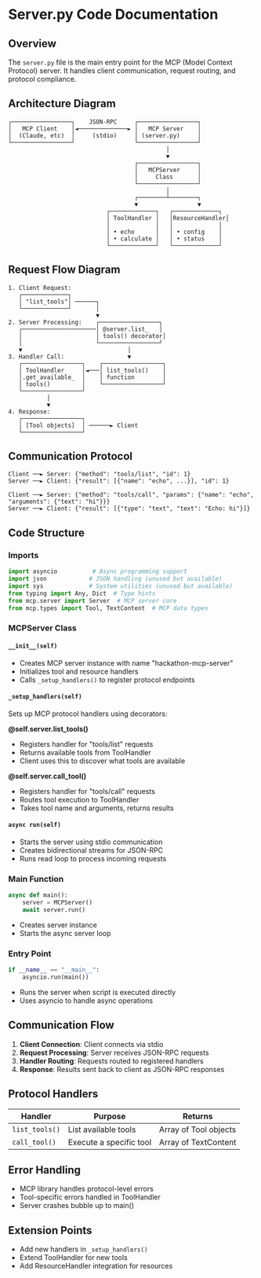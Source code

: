 # Server.py Code Documentation

## Overview
The `server.py` file is the main entry point for the MCP (Model Context Protocol) server. It handles client communication, request routing, and protocol compliance.

## Architecture Diagram

```
┌─────────────────┐    JSON-RPC     ┌─────────────────┐
│   MCP Client    │◄──────────────► │   MCP Server    │
│  (Claude, etc)  │     (stdio)     │ (server.py)     │
└─────────────────┘                 └─────────────────┘
                                             │
                                             ▼
                                    ┌─────────────────┐
                                    │   MCPServer     │
                                    │     Class       │
                                    └─────────────────┘
                                             │
                                    ┌────────┴────────┐
                                    ▼                 ▼
                            ┌─────────────┐   ┌─────────────┐
                            │ ToolHandler │   │ResourceHandler│
                            │             │   │             │
                            │ • echo      │   │ • config    │
                            │ • calculate │   │ • status    │
                            └─────────────┘   └─────────────┘
```

## Request Flow Diagram

```
1. Client Request:
   ┌─────────────┐
   │ "list_tools"│ ──────┐
   └─────────────┘       │
                         ▼
2. Server Processing:    ┌─────────────────┐
   ┌─────────────────────│ @server.list_   │
   │                     │ tools() decorator│
   │                     └─────────────────┘
   ▼                              │
3. Handler Call:                  ▼
   ┌─────────────────┐    ┌─────────────────┐
   │ ToolHandler     │◄───│ list_tools()    │
   │.get_available_  │    │ function        │
   │ tools()         │    └─────────────────┘
   └─────────────────┘
           │
           ▼
4. Response:
   ┌─────────────────┐
   │ [Tool objects]  │ ──────► Client
   └─────────────────┘
```

## Communication Protocol

```
Client ──► Server: {"method": "tools/list", "id": 1}
Server ──► Client: {"result": [{"name": "echo", ...}], "id": 1}

Client ──► Server: {"method": "tools/call", "params": {"name": "echo", "arguments": {"text": "hi"}}}
Server ──► Client: {"result": [{"type": "text", "text": "Echo: hi"}]}
```

## Code Structure

### Imports
```python
import asyncio          # Async programming support
import json            # JSON handling (unused but available)
import sys             # System utilities (unused but available)
from typing import Any, Dict  # Type hints
from mcp.server import Server  # MCP server core
from mcp.types import Tool, TextContent  # MCP data types
```

### MCPServer Class

#### `__init__(self)`
- Creates MCP server instance with name "hackathon-mcp-server"
- Initializes tool and resource handlers
- Calls `_setup_handlers()` to register protocol endpoints

#### `_setup_handlers(self)`
Sets up MCP protocol handlers using decorators:

**@self.server.list_tools()**
- Registers handler for "tools/list" requests
- Returns available tools from ToolHandler
- Client uses this to discover what tools are available

**@self.server.call_tool()**
- Registers handler for "tools/call" requests  
- Routes tool execution to ToolHandler
- Takes tool name and arguments, returns results

#### `async run(self)`
- Starts the server using stdio communication
- Creates bidirectional streams for JSON-RPC
- Runs read loop to process incoming requests

### Main Function
```python
async def main():
    server = MCPServer()
    await server.run()
```
- Creates server instance
- Starts the async server loop

### Entry Point
```python
if __name__ == "__main__":
    asyncio.run(main())
```
- Runs the server when script is executed directly
- Uses asyncio to handle async operations

## Communication Flow

1. **Client Connection**: Client connects via stdio
2. **Request Processing**: Server receives JSON-RPC requests
3. **Handler Routing**: Requests routed to registered handlers
4. **Response**: Results sent back to client as JSON-RPC responses

## Protocol Handlers

| Handler | Purpose | Returns |
|---------|---------|---------|
| `list_tools()` | List available tools | Array of Tool objects |
| `call_tool()` | Execute a specific tool | Array of TextContent |

## Error Handling
- MCP library handles protocol-level errors
- Tool-specific errors handled in ToolHandler
- Server crashes bubble up to main()

## Extension Points
- Add new handlers in `_setup_handlers()`
- Extend ToolHandler for new tools
- Add ResourceHandler integration for resources
